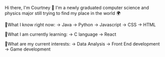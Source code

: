 Hi there, I'm Courtney 👾
I'm a newly graduated computer science and physics major still trying to find my place in the world 🌍

🌼What I know right now: 
-> Java 
-> Python 
-> Javascript
-> CSS
-> HTML

🌼What I am currently learning:
-> C language
-> React

🌼What are my current interests: 
-> Data Analysis
-> Front End development 
-> Game development 




<!---
courtinchains/courtinchains is a ✨ special ✨ repository because its `README.md` (this file) appears on your GitHub profile.
You can click the Preview link to take a look at your changes.
--->
